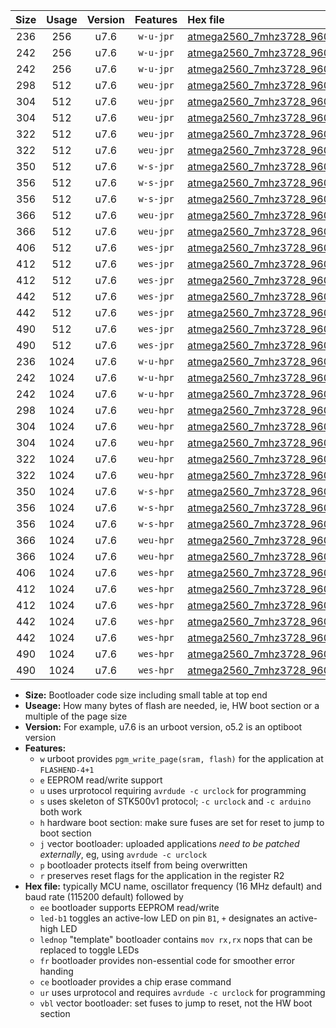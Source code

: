 |Size|Usage|Version|Features|Hex file|
|:-:|:-:|:-:|:-:|:--|
|236|256|u7.6|`w-u-jpr`|[atmega2560_7mhz3728_9600bps_ur_vbl.hex](https://raw.githubusercontent.com/stefanrueger/urboot/main//atmega2560_7mhz3728_9600bps_ur_vbl.hex)|
|242|256|u7.6|`w-u-jpr`|[atmega2560_7mhz3728_9600bps_led+b7_ur_vbl.hex](https://raw.githubusercontent.com/stefanrueger/urboot/main//atmega2560_7mhz3728_9600bps_led+b7_ur_vbl.hex)|
|242|256|u7.6|`w-u-jpr`|[atmega2560_7mhz3728_9600bps_lednop_ur_vbl.hex](https://raw.githubusercontent.com/stefanrueger/urboot/main//atmega2560_7mhz3728_9600bps_lednop_ur_vbl.hex)|
|298|512|u7.6|`weu-jpr`|[atmega2560_7mhz3728_9600bps_ee_ur_vbl.hex](https://raw.githubusercontent.com/stefanrueger/urboot/main//atmega2560_7mhz3728_9600bps_ee_ur_vbl.hex)|
|304|512|u7.6|`weu-jpr`|[atmega2560_7mhz3728_9600bps_ee_led+b7_ur_vbl.hex](https://raw.githubusercontent.com/stefanrueger/urboot/main//atmega2560_7mhz3728_9600bps_ee_led+b7_ur_vbl.hex)|
|304|512|u7.6|`weu-jpr`|[atmega2560_7mhz3728_9600bps_ee_lednop_ur_vbl.hex](https://raw.githubusercontent.com/stefanrueger/urboot/main//atmega2560_7mhz3728_9600bps_ee_lednop_ur_vbl.hex)|
|322|512|u7.6|`weu-jpr`|[atmega2560_7mhz3728_9600bps_ee_led+b7_fr_ur_vbl.hex](https://raw.githubusercontent.com/stefanrueger/urboot/main//atmega2560_7mhz3728_9600bps_ee_led+b7_fr_ur_vbl.hex)|
|322|512|u7.6|`weu-jpr`|[atmega2560_7mhz3728_9600bps_ee_lednop_fr_ur_vbl.hex](https://raw.githubusercontent.com/stefanrueger/urboot/main//atmega2560_7mhz3728_9600bps_ee_lednop_fr_ur_vbl.hex)|
|350|512|u7.6|`w-s-jpr`|[atmega2560_7mhz3728_9600bps_vbl.hex](https://raw.githubusercontent.com/stefanrueger/urboot/main//atmega2560_7mhz3728_9600bps_vbl.hex)|
|356|512|u7.6|`w-s-jpr`|[atmega2560_7mhz3728_9600bps_led+b7_vbl.hex](https://raw.githubusercontent.com/stefanrueger/urboot/main//atmega2560_7mhz3728_9600bps_led+b7_vbl.hex)|
|356|512|u7.6|`w-s-jpr`|[atmega2560_7mhz3728_9600bps_lednop_vbl.hex](https://raw.githubusercontent.com/stefanrueger/urboot/main//atmega2560_7mhz3728_9600bps_lednop_vbl.hex)|
|366|512|u7.6|`weu-jpr`|[atmega2560_7mhz3728_9600bps_ee_led+b7_fr_ce_ur_vbl.hex](https://raw.githubusercontent.com/stefanrueger/urboot/main//atmega2560_7mhz3728_9600bps_ee_led+b7_fr_ce_ur_vbl.hex)|
|366|512|u7.6|`weu-jpr`|[atmega2560_7mhz3728_9600bps_ee_lednop_fr_ce_ur_vbl.hex](https://raw.githubusercontent.com/stefanrueger/urboot/main//atmega2560_7mhz3728_9600bps_ee_lednop_fr_ce_ur_vbl.hex)|
|406|512|u7.6|`wes-jpr`|[atmega2560_7mhz3728_9600bps_ee_vbl.hex](https://raw.githubusercontent.com/stefanrueger/urboot/main//atmega2560_7mhz3728_9600bps_ee_vbl.hex)|
|412|512|u7.6|`wes-jpr`|[atmega2560_7mhz3728_9600bps_ee_led+b7_vbl.hex](https://raw.githubusercontent.com/stefanrueger/urboot/main//atmega2560_7mhz3728_9600bps_ee_led+b7_vbl.hex)|
|412|512|u7.6|`wes-jpr`|[atmega2560_7mhz3728_9600bps_ee_lednop_vbl.hex](https://raw.githubusercontent.com/stefanrueger/urboot/main//atmega2560_7mhz3728_9600bps_ee_lednop_vbl.hex)|
|442|512|u7.6|`wes-jpr`|[atmega2560_7mhz3728_9600bps_ee_led+b7_fr_vbl.hex](https://raw.githubusercontent.com/stefanrueger/urboot/main//atmega2560_7mhz3728_9600bps_ee_led+b7_fr_vbl.hex)|
|442|512|u7.6|`wes-jpr`|[atmega2560_7mhz3728_9600bps_ee_lednop_fr_vbl.hex](https://raw.githubusercontent.com/stefanrueger/urboot/main//atmega2560_7mhz3728_9600bps_ee_lednop_fr_vbl.hex)|
|490|512|u7.6|`wes-jpr`|[atmega2560_7mhz3728_9600bps_ee_led+b7_fr_ce_vbl.hex](https://raw.githubusercontent.com/stefanrueger/urboot/main//atmega2560_7mhz3728_9600bps_ee_led+b7_fr_ce_vbl.hex)|
|490|512|u7.6|`wes-jpr`|[atmega2560_7mhz3728_9600bps_ee_lednop_fr_ce_vbl.hex](https://raw.githubusercontent.com/stefanrueger/urboot/main//atmega2560_7mhz3728_9600bps_ee_lednop_fr_ce_vbl.hex)|
|236|1024|u7.6|`w-u-hpr`|[atmega2560_7mhz3728_9600bps_ur.hex](https://raw.githubusercontent.com/stefanrueger/urboot/main//atmega2560_7mhz3728_9600bps_ur.hex)|
|242|1024|u7.6|`w-u-hpr`|[atmega2560_7mhz3728_9600bps_led+b7_ur.hex](https://raw.githubusercontent.com/stefanrueger/urboot/main//atmega2560_7mhz3728_9600bps_led+b7_ur.hex)|
|242|1024|u7.6|`w-u-hpr`|[atmega2560_7mhz3728_9600bps_lednop_ur.hex](https://raw.githubusercontent.com/stefanrueger/urboot/main//atmega2560_7mhz3728_9600bps_lednop_ur.hex)|
|298|1024|u7.6|`weu-hpr`|[atmega2560_7mhz3728_9600bps_ee_ur.hex](https://raw.githubusercontent.com/stefanrueger/urboot/main//atmega2560_7mhz3728_9600bps_ee_ur.hex)|
|304|1024|u7.6|`weu-hpr`|[atmega2560_7mhz3728_9600bps_ee_led+b7_ur.hex](https://raw.githubusercontent.com/stefanrueger/urboot/main//atmega2560_7mhz3728_9600bps_ee_led+b7_ur.hex)|
|304|1024|u7.6|`weu-hpr`|[atmega2560_7mhz3728_9600bps_ee_lednop_ur.hex](https://raw.githubusercontent.com/stefanrueger/urboot/main//atmega2560_7mhz3728_9600bps_ee_lednop_ur.hex)|
|322|1024|u7.6|`weu-hpr`|[atmega2560_7mhz3728_9600bps_ee_led+b7_fr_ur.hex](https://raw.githubusercontent.com/stefanrueger/urboot/main//atmega2560_7mhz3728_9600bps_ee_led+b7_fr_ur.hex)|
|322|1024|u7.6|`weu-hpr`|[atmega2560_7mhz3728_9600bps_ee_lednop_fr_ur.hex](https://raw.githubusercontent.com/stefanrueger/urboot/main//atmega2560_7mhz3728_9600bps_ee_lednop_fr_ur.hex)|
|350|1024|u7.6|`w-s-hpr`|[atmega2560_7mhz3728_9600bps.hex](https://raw.githubusercontent.com/stefanrueger/urboot/main//atmega2560_7mhz3728_9600bps.hex)|
|356|1024|u7.6|`w-s-hpr`|[atmega2560_7mhz3728_9600bps_led+b7.hex](https://raw.githubusercontent.com/stefanrueger/urboot/main//atmega2560_7mhz3728_9600bps_led+b7.hex)|
|356|1024|u7.6|`w-s-hpr`|[atmega2560_7mhz3728_9600bps_lednop.hex](https://raw.githubusercontent.com/stefanrueger/urboot/main//atmega2560_7mhz3728_9600bps_lednop.hex)|
|366|1024|u7.6|`weu-hpr`|[atmega2560_7mhz3728_9600bps_ee_led+b7_fr_ce_ur.hex](https://raw.githubusercontent.com/stefanrueger/urboot/main//atmega2560_7mhz3728_9600bps_ee_led+b7_fr_ce_ur.hex)|
|366|1024|u7.6|`weu-hpr`|[atmega2560_7mhz3728_9600bps_ee_lednop_fr_ce_ur.hex](https://raw.githubusercontent.com/stefanrueger/urboot/main//atmega2560_7mhz3728_9600bps_ee_lednop_fr_ce_ur.hex)|
|406|1024|u7.6|`wes-hpr`|[atmega2560_7mhz3728_9600bps_ee.hex](https://raw.githubusercontent.com/stefanrueger/urboot/main//atmega2560_7mhz3728_9600bps_ee.hex)|
|412|1024|u7.6|`wes-hpr`|[atmega2560_7mhz3728_9600bps_ee_led+b7.hex](https://raw.githubusercontent.com/stefanrueger/urboot/main//atmega2560_7mhz3728_9600bps_ee_led+b7.hex)|
|412|1024|u7.6|`wes-hpr`|[atmega2560_7mhz3728_9600bps_ee_lednop.hex](https://raw.githubusercontent.com/stefanrueger/urboot/main//atmega2560_7mhz3728_9600bps_ee_lednop.hex)|
|442|1024|u7.6|`wes-hpr`|[atmega2560_7mhz3728_9600bps_ee_led+b7_fr.hex](https://raw.githubusercontent.com/stefanrueger/urboot/main//atmega2560_7mhz3728_9600bps_ee_led+b7_fr.hex)|
|442|1024|u7.6|`wes-hpr`|[atmega2560_7mhz3728_9600bps_ee_lednop_fr.hex](https://raw.githubusercontent.com/stefanrueger/urboot/main//atmega2560_7mhz3728_9600bps_ee_lednop_fr.hex)|
|490|1024|u7.6|`wes-hpr`|[atmega2560_7mhz3728_9600bps_ee_led+b7_fr_ce.hex](https://raw.githubusercontent.com/stefanrueger/urboot/main//atmega2560_7mhz3728_9600bps_ee_led+b7_fr_ce.hex)|
|490|1024|u7.6|`wes-hpr`|[atmega2560_7mhz3728_9600bps_ee_lednop_fr_ce.hex](https://raw.githubusercontent.com/stefanrueger/urboot/main//atmega2560_7mhz3728_9600bps_ee_lednop_fr_ce.hex)|

- **Size:** Bootloader code size including small table at top end
- **Useage:** How many bytes of flash are needed, ie, HW boot section or a multiple of the page size
- **Version:** For example, u7.6 is an urboot version, o5.2 is an optiboot version
- **Features:**
  + `w` urboot provides `pgm_write_page(sram, flash)` for the application at `FLASHEND-4+1`
  + `e` EEPROM read/write support
  + `u` uses urprotocol requiring `avrdude -c urclock` for programming
  + `s` uses skeleton of STK500v1 protocol; `-c urclock` and `-c arduino` both work
  + `h` hardware boot section: make sure fuses are set for reset to jump to boot section
  + `j` vector bootloader: uploaded applications *need to be patched externally*, eg, using `avrdude -c urclock`
  + `p` bootloader protects itself from being overwritten
  + `r` preserves reset flags for the application in the register R2
- **Hex file:** typically MCU name, oscillator frequency (16 MHz default) and baud rate (115200 default) followed by
  + `ee` bootloader supports EEPROM read/write
  + `led-b1` toggles an active-low LED on pin `B1`, `+` designates an active-high LED
  + `lednop` "template" bootloader contains `mov rx,rx` nops that can be replaced to toggle LEDs
  + `fr` bootloader provides non-essential code for smoother error handing
  + `ce` bootloader provides a chip erase command
  + `ur` uses urprotocol and requires `avrdude -c urclock` for programming
  + `vbl` vector bootloader: set fuses to jump to reset, not the HW boot section
